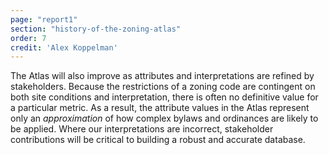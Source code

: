 ```yaml
---
page: "report1"
section: "history-of-the-zoning-atlas"
order: 7
credit: 'Alex Koppelman'
---
```

The Atlas will also improve as attributes and interpretations are refined by stakeholders. Because the restrictions of a zoning code are contingent on both site conditions and interpretation, there is often no definitive value for a particular metric. As a result, the attribute values in the Atlas represent only an *approximation* of how complex bylaws and ordinances are likely to be applied. Where our interpretations are incorrect, stakeholder contributions will be critical to building a robust and accurate database.
